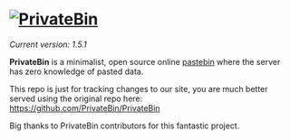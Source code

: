 # [![PrivateBin](https://cdn.rawgit.com/PrivateBin/assets/master/images/preview/logoSmall.png)](https://privatebin.info/)

*Current version: 1.5.1*

**PrivateBin** is a minimalist, open source online
[pastebin](https://en.wikipedia.org/wiki/Pastebin)
where the server has zero knowledge of pasted data.

This repo is just for tracking changes to our site, you are much better served using the original repo here: https://github.com/PrivateBin/PrivateBin

Big thanks to PrivateBin contributors for this fantastic project.

